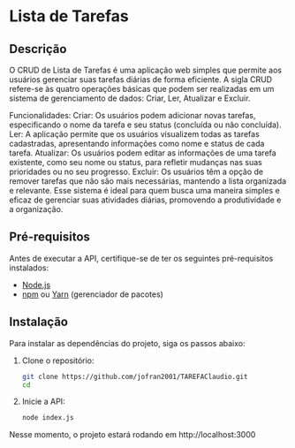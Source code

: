 # Lista de Tarefas 

## Descrição
O CRUD de Lista de Tarefas é uma aplicação web simples que permite aos usuários gerenciar suas tarefas diárias de forma eficiente. A sigla CRUD refere-se às quatro operações básicas que podem ser realizadas em um sistema de gerenciamento de dados: Criar, Ler, Atualizar e Excluir.

Funcionalidades:
Criar: Os usuários podem adicionar novas tarefas, especificando o nome da tarefa e seu status (concluída ou não concluída).
Ler: A aplicação permite que os usuários visualizem todas as tarefas cadastradas, apresentando informações como nome e status de cada tarefa.
Atualizar: Os usuários podem editar as informações de uma tarefa existente, como seu nome ou status, para refletir mudanças nas suas prioridades ou no seu progresso.
Excluir: Os usuários têm a opção de remover tarefas que não são mais necessárias, mantendo a lista organizada e relevante.
Esse sistema é ideal para quem busca uma maneira simples e eficaz de gerenciar suas atividades diárias, promovendo a produtividade e a organização.



## Pré-requisitos
Antes de executar a API, certifique-se de ter os seguintes pré-requisitos instalados:

- [Node.js](https://nodejs.org/) 
- [npm](https://www.npmjs.com/) ou [Yarn](https://yarnpkg.com/) (gerenciador de pacotes)

## Instalação
Para instalar as dependências do projeto, siga os passos abaixo:

1. Clone o repositório:
   ```bash
   git clone https://github.com/jofran2001/TAREFAClaudio.git
   cd 
2. Inicie a API:
   ```bash
   node index.js
Nesse momento, o projeto estará rodando em http://localhost:3000   
   

